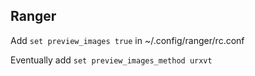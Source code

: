 ## Ranger

Add ```set preview_images true``` in ~/.config/ranger/rc.conf

Eventually add ```set preview_images_method urxvt```
